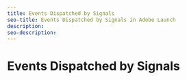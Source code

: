 ```yaml
---
title: Events Dispatched by Signals
seo-title: Events Dispatched by Signals in Adobe Launch
description: 
seo-description: 
---
```


# Events Dispatched by Signals



